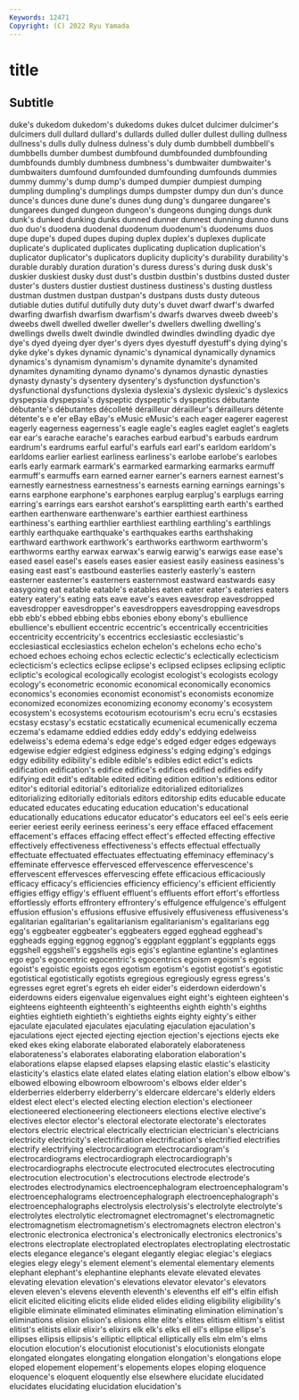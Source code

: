 ```yaml
---
Keywords: 12471
Copyright: (C) 2022 Ryu Yamada
---
```



# title

## Subtitle
duke's dukedom dukedom's dukedoms dukes dulcet dulcimer dulcimer's dulcimers
dull dullard dullard's dullards dulled duller dullest dulling dullness dullness's
dulls dully dulness dulness's duly dumb dumbbell dumbbell's dumbbells dumber
dumbest dumbfound dumbfounded dumbfounding dumbfounds dumbly dumbness dumbness's dumbwaiter dumbwaiter's
dumbwaiters dumfound dumfounded dumfounding dumfounds dummies dummy dummy's dump dump's
dumped dumpier dumpiest dumping dumpling dumpling's dumplings dumps dumpster dumpy
dun dun's dunce dunce's dunces dune dune's dunes dung dung's
dungaree dungaree's dungarees dunged dungeon dungeon's dungeons dunging dungs dunk
dunk's dunked dunking dunks dunned dunner dunnest dunning dunno duns
duo duo's duodena duodenal duodenum duodenum's duodenums duos dupe dupe's
duped dupes duping duplex duplex's duplexes duplicate duplicate's duplicated duplicates
duplicating duplication duplication's duplicator duplicator's duplicators duplicity duplicity's durability durability's
durable durably duration duration's duress duress's during dusk dusk's duskier
duskiest dusky dust dust's dustbin dustbin's dustbins dusted duster duster's
dusters dustier dustiest dustiness dustiness's dusting dustless dustman dustmen dustpan
dustpan's dustpans dusts dusty duteous dutiable duties dutiful dutifully duty
duty's duvet dwarf dwarf's dwarfed dwarfing dwarfish dwarfism dwarfism's dwarfs
dwarves dweeb dweeb's dweebs dwell dwelled dweller dweller's dwellers dwelling
dwelling's dwellings dwells dwelt dwindle dwindled dwindles dwindling dyadic dye
dye's dyed dyeing dyer dyer's dyers dyes dyestuff dyestuff's dying
dying's dyke dyke's dykes dynamic dynamic's dynamical dynamically dynamics dynamics's
dynamism dynamism's dynamite dynamite's dynamited dynamites dynamiting dynamo dynamo's dynamos
dynastic dynasties dynasty dynasty's dysentery dysentery's dysfunction dysfunction's dysfunctional dysfunctions
dyslexia dyslexia's dyslexic dyslexic's dyslexics dyspepsia dyspepsia's dyspeptic dyspeptic's dyspeptics
débutante débutante's débutantes décolleté dérailleur dérailleur's dérailleurs détente détente's e
e'er eBay eBay's eMusic eMusic's each eager eagerer eagerest eagerly
eagerness eagerness's eagle eagle's eagles eaglet eaglet's eaglets ear ear's
earache earache's earaches earbud earbud's earbuds eardrum eardrum's eardrums earful
earful's earfuls earl earl's earldom earldom's earldoms earlier earliest earliness
earliness's earlobe earlobe's earlobes earls early earmark earmark's earmarked earmarking
earmarks earmuff earmuff's earmuffs earn earned earner earner's earners earnest
earnest's earnestly earnestness earnestness's earnests earning earnings earnings's earns earphone
earphone's earphones earplug earplug's earplugs earring earring's earrings ears earshot
earshot's earsplitting earth earth's earthed earthen earthenware earthenware's earthier earthiest
earthiness earthiness's earthing earthlier earthliest earthling earthling's earthlings earthly earthquake
earthquake's earthquakes earths earthshaking earthward earthwork earthwork's earthworks earthworm earthworm's
earthworms earthy earwax earwax's earwig earwig's earwigs ease ease's eased
easel easel's easels eases easier easiest easily easiness easiness's easing
east east's eastbound easterlies easterly easterly's eastern easterner easterner's easterners
easternmost eastward eastwards easy easygoing eat eatable eatable's eatables eaten
eater eater's eateries eaters eatery eatery's eating eats eave eave's
eaves eavesdrop eavesdropped eavesdropper eavesdropper's eavesdroppers eavesdropping eavesdrops ebb ebb's
ebbed ebbing ebbs ebonies ebony ebony's ebullience ebullience's ebullient eccentric
eccentric's eccentrically eccentricities eccentricity eccentricity's eccentrics ecclesiastic ecclesiastic's ecclesiastical ecclesiastics
echelon echelon's echelons echo echo's echoed echoes echoing echos eclectic
eclectic's eclectically eclecticism eclecticism's eclectics eclipse eclipse's eclipsed eclipses eclipsing
ecliptic ecliptic's ecological ecologically ecologist ecologist's ecologists ecology ecology's econometric
economic economical economically economics economics's economies economist economist's economists economize
economized economizes economizing economy economy's ecosystem ecosystem's ecosystems ecotourism ecotourism's
ecru ecru's ecstasies ecstasy ecstasy's ecstatic ecstatically ecumenical ecumenically eczema
eczema's edamame eddied eddies eddy eddy's eddying edelweiss edelweiss's edema
edema's edge edge's edged edger edges edgeways edgewise edgier edgiest
edginess edginess's edging edging's edgings edgy edibility edibility's edible edible's
edibles edict edict's edicts edification edification's edifice edifice's edifices edified
edifies edify edifying edit edit's editable edited editing edition edition's
editions editor editor's editorial editorial's editorialize editorialized editorializes editorializing editorially
editorials editors editorship edits educable educate educated educates educating education
education's educational educationally educations educator educator's educators eel eel's eels
eerie eerier eeriest eerily eeriness eeriness's eery efface effaced effacement
effacement's effaces effacing effect effect's effected effecting effective effectively effectiveness
effectiveness's effects effectual effectually effectuate effectuated effectuates effectuating effeminacy effeminacy's
effeminate effervesce effervesced effervescence effervescence's effervescent effervesces effervescing effete efficacious
efficaciously efficacy efficacy's efficiencies efficiency efficiency's efficient efficiently effigies effigy
effigy's effluent effluent's effluents effort effort's effortless effortlessly efforts effrontery
effrontery's effulgence effulgence's effulgent effusion effusion's effusions effusive effusively effusiveness
effusiveness's egalitarian egalitarian's egalitarianism egalitarianism's egalitarians egg egg's eggbeater eggbeater's
eggbeaters egged egghead egghead's eggheads egging eggnog eggnog's eggplant eggplant's
eggplants eggs eggshell eggshell's eggshells egis egis's eglantine eglantine's eglantines
ego ego's egocentric egocentric's egocentrics egoism egoism's egoist egoist's egoistic
egoists egos egotism egotism's egotist egotist's egotistic egotistical egotistically egotists
egregious egregiously egress egress's egresses egret egret's egrets eh eider
eider's eiderdown eiderdown's eiderdowns eiders eigenvalue eigenvalues eight eight's eighteen
eighteen's eighteens eighteenth eighteenth's eighteenths eighth eighth's eighths eighties eightieth
eightieth's eightieths eights eighty eighty's either ejaculate ejaculated ejaculates ejaculating
ejaculation ejaculation's ejaculations eject ejected ejecting ejection ejection's ejections ejects
eke eked ekes eking elaborate elaborated elaborately elaborateness elaborateness's elaborates
elaborating elaboration elaboration's elaborations elapse elapsed elapses elapsing elastic elastic's
elasticity elasticity's elastics elate elated elates elating elation elation's elbow
elbow's elbowed elbowing elbowroom elbowroom's elbows elder elder's elderberries elderberry
elderberry's eldercare eldercare's elderly elders eldest elect elect's elected electing
election election's electioneer electioneered electioneering electioneers elections elective elective's electives
elector elector's electoral electorate electorate's electorates electors electric electrical electrically
electrician electrician's electricians electricity electricity's electrification electrification's electrified electrifies electrify
electrifying electrocardiogram electrocardiogram's electrocardiograms electrocardiograph electrocardiograph's electrocardiographs electrocute electrocuted electrocutes
electrocuting electrocution electrocution's electrocutions electrode electrode's electrodes electrodynamics electroencephalogram electroencephalogram's
electroencephalograms electroencephalograph electroencephalograph's electroencephalographs electrolysis electrolysis's electrolyte electrolyte's electrolytes electrolytic
electromagnet electromagnet's electromagnetic electromagnetism electromagnetism's electromagnets electron electron's electronic electronica
electronica's electronically electronics electronics's electrons electroplate electroplated electroplates electroplating electrostatic
elects elegance elegance's elegant elegantly elegiac elegiac's elegiacs elegies elegy
elegy's element element's elemental elementary elements elephant elephant's elephantine elephants
elevate elevated elevates elevating elevation elevation's elevations elevator elevator's elevators
eleven eleven's elevens eleventh eleventh's elevenths elf elf's elfin elfish
elicit elicited eliciting elicits elide elided elides eliding eligibility eligibility's
eligible eliminate eliminated eliminates eliminating elimination elimination's eliminations elision elision's
elisions elite elite's elites elitism elitism's elitist elitist's elitists elixir
elixir's elixirs elk elk's elks ell ell's ellipse ellipse's ellipses
ellipsis ellipsis's elliptic elliptical elliptically ells elm elm's elms elocution
elocution's elocutionist elocutionist's elocutionists elongate elongated elongates elongating elongation elongation's
elongations elope eloped elopement elopement's elopements elopes eloping eloquence eloquence's
eloquent eloquently else elsewhere elucidate elucidated elucidates elucidating elucidation elucidation's
